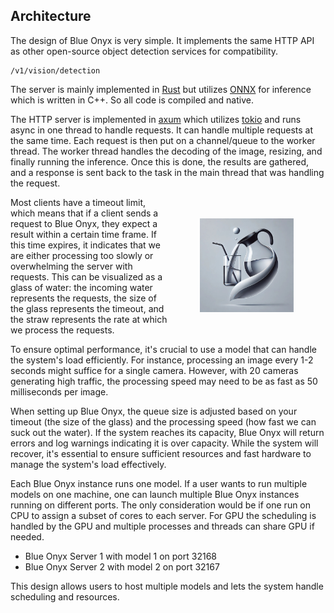 ## Architecture

The design of Blue Onyx is very simple. It implements the same HTTP API as other open-source object detection services for compatibility.

```http
/v1/vision/detection
```

The server is mainly implemented in [Rust](https://www.rust-lang.org/) but utilizes [ONNX](https://onnx.ai/) for inference which is written in C++. So all code is compiled and native.

The HTTP server is implemented in [axum](https://github.com/tokio-rs/axum) which utilizes [tokio](https://tokio.rs/) and runs async in one thread to handle requests. It can handle multiple requests at the same time. Each request is then put on a channel/queue to the worker thread. The worker thread handles the decoding of the image, resizing, and finally running the inference. Once this is done, the results are gathered, and a response is sent back to the task in the main thread that was handling the request.

<div style="display: flex; align-items: center;">
    <div style="flex: 1;">
        Most clients have a timeout limit, which means that if a client sends a request to Blue Onyx, they expect a result within a certain time frame. If this time expires, it indicates that we are either processing too slowly or overwhelming the server with requests.
        This can be visualized as a glass of water: the incoming water represents the requests, the size of the glass represents the timeout, and the straw represents the rate at which we process the requests.
    </div>
    <div style="flex: 1; text-align: center;">
        <img src="images/flow.jpg" alt="Flow" width="150"/>
    </div>
</div>

To ensure optimal performance, it's crucial to use a model that can handle the system's load efficiently. For instance, processing an image every 1-2 seconds might suffice for a single camera. However, with 20 cameras generating high traffic, the processing speed may need to be as fast as 50 milliseconds per image.

When setting up Blue Onyx, the queue size is adjusted based on your timeout (the size of the glass) and the processing speed (how fast we can suck out the water). If the system reaches its capacity, Blue Onyx will return errors and log warnings indicating it is over capacity. While the system will recover, it's essential to ensure sufficient resources and fast hardware to manage the system's load effectively.

Each Blue Onyx instance runs one model. If a user wants to run multiple models on one machine, one can launch multiple Blue Onyx instances running on different ports. The only consideration would be if one run on CPU to assign a subset of cores to each server. For GPU the scheduling is handled by the GPU and multiple processes and threads can share GPU if needed.

- Blue Onyx Server 1 with model 1 on port 32168
- Blue Onyx Server 2 with model 2 on port 32167

This design allows users to host multiple models and lets the system handle scheduling and resources.